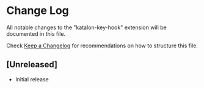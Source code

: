 # Change Log

All notable changes to the "katalon-key-hook" extension will be documented in this file.

Check [Keep a Changelog](http://keepachangelog.com/) for recommendations on how to structure this file.

## [Unreleased]

- Initial release